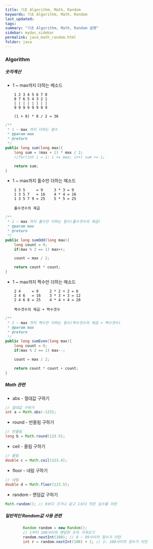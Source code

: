 ```yaml
---
title: 기초 Algorithm, Math, Random
keywords: 기초 Algorithm, Math, Random
last_updated:
tags:
summary: "기초 Algorithm, Math, Random 설명"
sidebar: mydoc_sidebar
permalink: java_math_random.html
folder: java
---
```


### Algorithm

##### 숫자계산
- 1 ~ max까지 더하는 메소드

```
	1 2 3 4 5 6 7 8
	8 7 6 5 4 3 2 1
	| | | | | | | |
	9 9 9 9 9 9 9 9

	(1 + 8) * 8 / 2 = 36
```
```java
/**
 * 1 ~ max 까지 더하는 함수
 * @param max
 * @return
 */
public long sum(long max){
	long sum = (max + 1) * max / 2;
	//for(int i = 1; i <= max; i++) sum += i;

	return sum;
}
```


- 1 ~ max까지 홀수만 더하는 메소드

```
	1 3 5     = 9     3 * 3 = 9
	1 3 5 7   = 16    4 * 4 = 16
	1 3 5 7 9 = 25    5 * 5 = 25

	홀수갯수의 제곱
```
```java
/**
 * 1 ~ max 까지 홀수만 더하는 함수(홀수갯수의 제곱)
 * @param max
 * @return
 */
public long sumOdd(long max){
	long count = 0;
	if(max % 2 == 1) max++;

	count = max / 2;

	return count * count;
}
```


- 1 ~ max까지 짝수만 더하는 메소드

```
	2 4     = 9     2 * 2 + 2 = 6
	2 4 6   = 16    3 * 3 + 3 = 12
	2 4 6 8 = 25    4 * 4 + 4 = 20

	짝수갯수의 제곱 + 짝수갯수
```
```java
/**
 * 1 ~ max 까지 짝수만 더하는 함수(짝수갯수의 제곱 + 짝수갯수)
 * @param max
 * @return
 */
public long sumEven(long max){
	long count = 0;
	if(max % 2 == 1) max--;

	count = max / 2;

	return count * count + count;
}
```

##### Math 관련

- abs - 절대값 구하기

```java
// 절대값 구하기
int a = Math.abs(-123);
```


- round - 반올림 구하기

```java
// 반올림
long b = Math.round(123.5);
```


- ceil - 올림 구하기

```java
// 올림
double c = Math.ceil(123.4);
```


- floor - 내림 구하기

```java
// 내림
double d = Math.floor(123.5);
```


- random - 랜덤값 구하기

```java
Math.random(); // 0보다 크가나 같고 1보다 작은 실수를 리턴
```


##### 일반적인 Random값 사용 관련

```java
		Random random = new Random();
		// 1부터 100사이의 랜덤한 숫자 가져오기
		random.nextInt(100); // 0 ~ 99사이의 정수가 리턴
		int r = random.nextInt(100) + 1; // 1~ 100사이의 정수가 리턴
```
